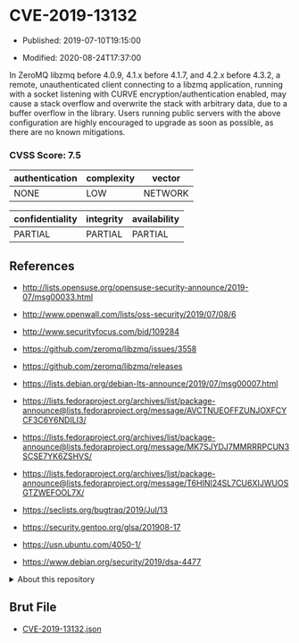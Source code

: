 # CVE-2019-13132

- Published: 2019-07-10T19:15:00

- Modified: 2020-08-24T17:37:00

In ZeroMQ libzmq before 4.0.9, 4.1.x before 4.1.7, and 4.2.x before 4.3.2, a remote, unauthenticated client connecting to a libzmq application, running with a socket listening with CURVE encryption/authentication enabled, may cause a stack overflow and overwrite the stack with arbitrary data, due to a buffer overflow in the library. Users running public servers with the above configuration are highly encouraged to upgrade as soon as possible, as there are no known mitigations.

### CVSS Score: **7.5**

| authentication | complexity | vector |
| --- | --- | --- |
| NONE | LOW | NETWORK |

| confidentiality | integrity | availability |
| --- | --- | --- |
| PARTIAL | PARTIAL | PARTIAL |

## References

* http://lists.opensuse.org/opensuse-security-announce/2019-07/msg00033.html

* http://www.openwall.com/lists/oss-security/2019/07/08/6

* http://www.securityfocus.com/bid/109284

* https://github.com/zeromq/libzmq/issues/3558

* https://github.com/zeromq/libzmq/releases

* https://lists.debian.org/debian-lts-announce/2019/07/msg00007.html

* https://lists.fedoraproject.org/archives/list/package-announce@lists.fedoraproject.org/message/AVCTNUEOFFZUNJOXFCYCF3C6Y6NDILI3/

* https://lists.fedoraproject.org/archives/list/package-announce@lists.fedoraproject.org/message/MK7SJYDJ7MMRRRPCUN3SCSE7YK6ZSHVS/

* https://lists.fedoraproject.org/archives/list/package-announce@lists.fedoraproject.org/message/T6HINI24SL7CU6XIJWUOSGTZWEFOOL7X/

* https://seclists.org/bugtraq/2019/Jul/13

* https://security.gentoo.org/glsa/201908-17

* https://usn.ubuntu.com/4050-1/

* https://www.debian.org/security/2019/dsa-4477

<details>
<summary>About this repository</summary> 

  This repository is part of the project [Live Hack CVE](https://github.com/Live-Hack-CVE). Main website can be found [www.live-hack.org](https://www.live-hack.org) 
  
  Made by [Sn0wAlice](https://github.com/Sn0wAlice) for the people that care about security and need to have a feed of the latest CVEs. Hope you enjoy it, don't forget to star the repo and follow me on [Twitter](https://twitter.com/Sn0wAlice) and [Github](https://github.com/Sn0wAlice). And that is my [personnal website](https://www.alice-snow.me/)

  - [Home Page](https://github.com/Live-Hack-CVE)
  - [Framework](https://github.com/Live-Hack-CVE/cve-framework)
  - [CVE database](https://github.com/Live-Hack-CVE/full_database)
  - [Changelog](https://github.com/Live-Hack-CVE/Changelog)
</details>

## Brut File

* [CVE-2019-13132.json](https://raw.githubusercontent.com/Live-Hack-CVE/full_database/main/cves/2019/CVE-2019-13132.json)

